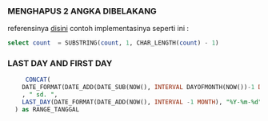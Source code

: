 ### MENGHAPUS 2 ANGKA DIBELAKANG
referensinya [disini](https://stackoverflow.com/questions/47500190/remove-last-digit-from-all-data-in-column-in-mysql)
contoh implementasinya seperti ini : 

```sql
select count  = SUBSTRING(count, 1, CHAR_LENGTH(count) - 1)
```

### LAST DAY AND FIRST DAY

```sql
     CONCAT(
    DATE_FORMAT(DATE_ADD(DATE_SUB(NOW(), INTERVAL DAYOFMONTH(NOW())-1 DAY), INTERVAL -1 MONTH), "%Y-%m-%d")
    , " sd. ",
    LAST_DAY(DATE_FORMAT(DATE_ADD(NOW(), INTERVAL -1 MONTH), "%Y-%m-%d"))
  ) as RANGE_TANGGAL
```